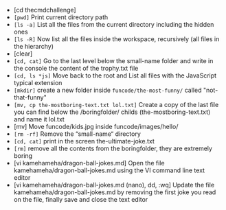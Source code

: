 * [cd thecmdchallenge]
* `[pwd]` Print current directory path
* `[ls -a]` List all the files from the current directory including the hidden ones
* `[ls -R]` Now list all the files inside the workspace, recursively (all files in the hierarchy)
* [clear]
* `[cd, cat]` Go to the last level below the small-name folder and write in the console the content of the trophy.txt file
* `[cd, ls *js]` Move back to the root and List all files with the JavaScript typical extension
* `[mkdir]` create a new folder inside `funcode/the-most-funny/` called "not-that-funny"
* `[mv, cp the-mostboring-text.txt lol.txt]` Create a copy of the last file you can find below the /boringfolder/ childs (the-mostboring-text.txt) and name it lol.txt
*  [mv] Move funcode/kids.jpg inside funcode/images/hello/
* `[rm -rf]` Remove the “small-name“ directory
* `[cd, cat]` print in the screen the-ultimate-joke.txt
* `[rm]` remove all the contents from the boringfolder, they are extremely boring
*  [vi kamehameha/dragon-ball-jokes.md] Open the file kamehameha/dragon-ball-jokes.md using the VI command line text editor
* [vi kamehameha/dragon-ball-jokes.md (nano), dd, :wq] Update the file kamehameha/dragon-ball-jokes.md by removing the first joke you read on the file, finally save and close the text editor